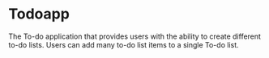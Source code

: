 # Todoapp

The To-do application that provides users with the ability to create different to-do lists. Users can add many to-do list items to a single To-do list.
